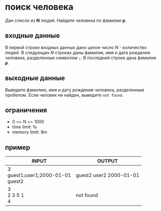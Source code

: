# поиск человека

Дан список из __N__ людей. Найдите человека по фамилии __p__.

## входные данные

В первой строке входных данных дано целое число _N_ - количество людей.
В следующих _N_ строках даны фамилия, имя и дата рождения человека, разделенные символом `;`.
В последней строке дана фамилия __p__.

## выходные данные

Выведите фамилию, имя и дату рождения человека, разделенные пробелом. Если человек не найден, выведите `not found`.

## ограничения

 * 0 <= N <= 1000
 * time limit: 1s
 * memory limit: 8m

## пример

| INPUT | OUTPUT |
| ----- | ------ |
| 3<br />guest1;user1;2000-01-01<br />guest2 | guest2 user2 2000-01-01 |
| 3<br />2 3 5 1<br />4 | not found |
